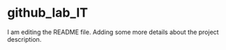 # github_lab_IT
I am editing the README file. Adding some more details about the project description.

